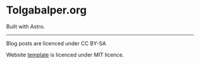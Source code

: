 # Tolgabalper.org

Built with Astro.

___
Blog posts are licenced under CC BY-SA

Website [template](https://github.com/markhorn-dev/astro-nano) is licenced under MIT licence.


<!-- testing Ruleset thing  ( You can disregard this command 1)-->
